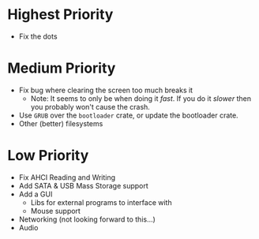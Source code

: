 # Highest Priority
- Fix the dots

# Medium Priority
- Fix bug where clearing the screen too much breaks it
    - Note: It seems to only be when doing it *fast*. If you do it *slower* then you probably won't cause the crash.
- Use `GRUB` over the `bootloader` crate, or update the bootloader crate.
- Other (better) filesystems

# Low Priority
- Fix AHCI Reading and Writing
- Add SATA & USB Mass Storage support
- Add a GUI
    - Libs for external programs to interface with
    - Mouse support
- Networking (not looking forward to this...)
- Audio
